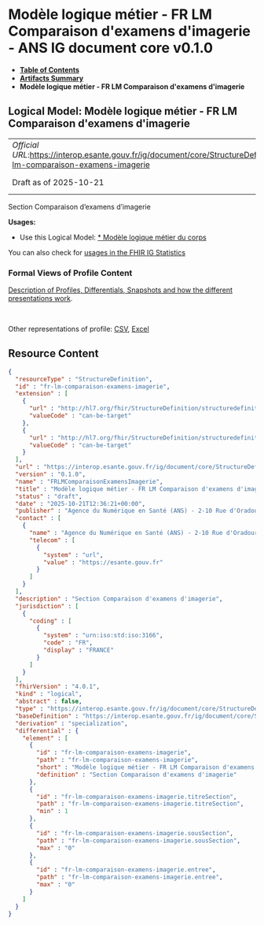 # Modèle logique métier - FR LM Comparaison d'examens d'imagerie - ANS IG document core v0.1.0

* [**Table of Contents**](toc.md)
* [**Artifacts Summary**](artifacts.md)
* **Modèle logique métier - FR LM Comparaison d'examens d'imagerie**

## Logical Model: Modèle logique métier - FR LM Comparaison d'examens d'imagerie 

| | |
| :--- | :--- |
| *Official URL*:https://interop.esante.gouv.fr/ig/document/core/StructureDefinition/fr-lm-comparaison-examens-imagerie | *Version*:0.1.0 |
| Draft as of 2025-10-21 | *Computable Name*:FRLMComparaisonExamensImagerie |

 
Section Comparaison d’examens d’imagerie 

**Usages:**

* Use this Logical Model: [* Modèle logique métier du corps](StructureDefinition-fr-lm-corps-document.md)

You can also check for [usages in the FHIR IG Statistics](https://packages2.fhir.org/xig/ans.document.fr.core|current/StructureDefinition/fr-lm-comparaison-examens-imagerie)

### Formal Views of Profile Content

 [Description of Profiles, Differentials, Snapshots and how the different presentations work](http://build.fhir.org/ig/FHIR/ig-guidance/readingIgs.html#structure-definitions). 

 

Other representations of profile: [CSV](StructureDefinition-fr-lm-comparaison-examens-imagerie.csv), [Excel](StructureDefinition-fr-lm-comparaison-examens-imagerie.xlsx) 



## Resource Content

```json
{
  "resourceType" : "StructureDefinition",
  "id" : "fr-lm-comparaison-examens-imagerie",
  "extension" : [
    {
      "url" : "http://hl7.org/fhir/StructureDefinition/structuredefinition-type-characteristics",
      "valueCode" : "can-be-target"
    },
    {
      "url" : "http://hl7.org/fhir/StructureDefinition/structuredefinition-type-characteristics",
      "valueCode" : "can-be-target"
    }
  ],
  "url" : "https://interop.esante.gouv.fr/ig/document/core/StructureDefinition/fr-lm-comparaison-examens-imagerie",
  "version" : "0.1.0",
  "name" : "FRLMComparaisonExamensImagerie",
  "title" : "Modèle logique métier - FR LM Comparaison d'examens d'imagerie",
  "status" : "draft",
  "date" : "2025-10-21T12:36:21+00:00",
  "publisher" : "Agence du Numérique en Santé (ANS) - 2-10 Rue d'Oradour-sur-Glane, 75015 Paris",
  "contact" : [
    {
      "name" : "Agence du Numérique en Santé (ANS) - 2-10 Rue d'Oradour-sur-Glane, 75015 Paris",
      "telecom" : [
        {
          "system" : "url",
          "value" : "https://esante.gouv.fr"
        }
      ]
    }
  ],
  "description" : "Section Comparaison d'examens d'imagerie",
  "jurisdiction" : [
    {
      "coding" : [
        {
          "system" : "urn:iso:std:iso:3166",
          "code" : "FR",
          "display" : "FRANCE"
        }
      ]
    }
  ],
  "fhirVersion" : "4.0.1",
  "kind" : "logical",
  "abstract" : false,
  "type" : "https://interop.esante.gouv.fr/ig/document/core/StructureDefinition/fr-lm-comparaison-examens-imagerie",
  "baseDefinition" : "https://interop.esante.gouv.fr/ig/document/core/StructureDefinition/fr-lm-section",
  "derivation" : "specialization",
  "differential" : {
    "element" : [
      {
        "id" : "fr-lm-comparaison-examens-imagerie",
        "path" : "fr-lm-comparaison-examens-imagerie",
        "short" : "Modèle logique métier - FR LM Comparaison d'examens d'imagerie",
        "definition" : "Section Comparaison d'examens d'imagerie"
      },
      {
        "id" : "fr-lm-comparaison-examens-imagerie.titreSection",
        "path" : "fr-lm-comparaison-examens-imagerie.titreSection",
        "min" : 1
      },
      {
        "id" : "fr-lm-comparaison-examens-imagerie.sousSection",
        "path" : "fr-lm-comparaison-examens-imagerie.sousSection",
        "max" : "0"
      },
      {
        "id" : "fr-lm-comparaison-examens-imagerie.entree",
        "path" : "fr-lm-comparaison-examens-imagerie.entree",
        "max" : "0"
      }
    ]
  }
}

```

